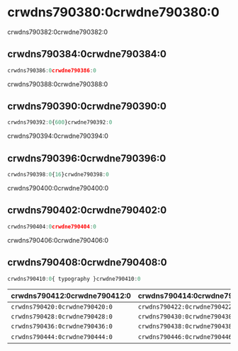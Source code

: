 # crwdns790380:0crwdne790380:0

<p class="description">crwdns790382:0crwdne790382:0</p>

## crwdns790384:0crwdne790384:0

```jsx
crwdns790386:0crwdne790386:0
```

crwdns790388:0crwdne790388:0

## crwdns790390:0crwdne790390:0

```jsx
crwdns790392:0{600}crwdne790392:0
```

crwdns790394:0crwdne790394:0

## crwdns790396:0crwdne790396:0

```jsx
crwdns790398:0{16}crwdne790398:0
```

crwdns790400:0crwdne790400:0

## crwdns790402:0crwdne790402:0

```jsx
crwdns790404:0crwdne790404:0
```

crwdns790406:0crwdne790406:0

## crwdns790408:0crwdne790408:0

```js
crwdns790410:0{ typography }crwdne790410:0
```

| crwdns790412:0crwdne790412:0   | crwdns790414:0crwdne790414:0   | crwdns790416:0crwdne790416:0   | crwdns790418:0crwdne790418:0   |
|:------------------------------ |:------------------------------ |:------------------------------ |:------------------------------ |
| `crwdns790420:0crwdne790420:0` | `crwdns790422:0crwdne790422:0` | `crwdns790424:0crwdne790424:0` | `crwdns790426:0crwdne790426:0` |
| `crwdns790428:0crwdne790428:0` | `crwdns790430:0crwdne790430:0` | `crwdns790432:0crwdne790432:0` | `crwdns790434:0crwdne790434:0` |
| `crwdns790436:0crwdne790436:0` | `crwdns790438:0crwdne790438:0` | `crwdns790440:0crwdne790440:0` | `crwdns790442:0crwdne790442:0` |
| `crwdns790444:0crwdne790444:0` | `crwdns790446:0crwdne790446:0` | `crwdns790448:0crwdne790448:0` | crwdns790450:0crwdne790450:0   |